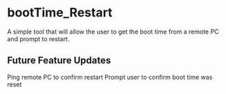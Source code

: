 # bootTime_Restart
A simple tool that will allow the user to get the boot time from a remote PC and prompt to restart. 

## Future Feature Updates
Ping remote PC to confirm restart
Prompt user to confirm boot time was reset
